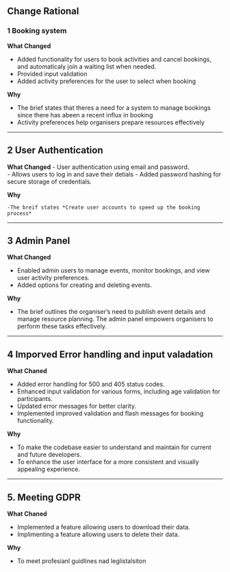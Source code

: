 ## Change Rational

### 1 Booking system

**What Changed**
- Added functionality for users to book activities and cancel bookings, and automaticaly join a waiting list when needed.  
- Provided input validation
- Added activity preferences for the user to select when booking

**Why**
- The brief states that theres a need for a system to manage bookings since there has abeen a recent influx in booking
- Activity preferences help organisers prepare resources effectively

---

## 2 User Authentication

**What Changed**
    - User authentication using email and password.  
    - Allows users to log in and save their detials
    - Added password hashing for secure storage of credentials.

**Why**

    -The breif states *Create user accounts to speed up the booking process*

---

## 3 Admin Panel

**What Changed**

- Enabled admin users to manage events, monitor bookings, and view user activity preferences.  
- Added options for creating and deleting events.  

**Why**  

- The brief outlines the organiser’s need to publish event details and manage resource planning. The admin panel empowers organisers to perform these tasks effectively.

---

## 4 Imporved Error handling and input valadation

**What Chaned**

- Added error handling for 500 and 405 status codes.
- Enhanced input validation for various forms, including age validation for participants.
- Updated error messages for better clarity.
- Implemented improved validation and flash messages for booking functionality.


**Why**

- To make the codebase easier to understand and maintain for current and future developers.
- To enhance the user interface for a more consistent and visually appealing experience.

---

## 5. Meeting GDPR

**What Chaned**

- Implemented a feature allowing users to download their data.  
- Implimenting a feature allowing users to delete their data.



**Why**

- To meet profesianl guidlines nad leglistalsiton